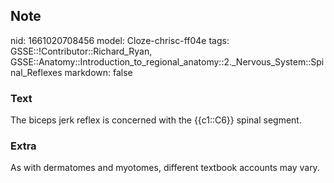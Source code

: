## Note
nid: 1661020708456
model: Cloze-chrisc-ff04e
tags: GSSE::!Contributor::Richard_Ryan, GSSE::Anatomy::Introduction_to_regional_anatomy::2._Nervous_System::Spinal_Reflexes
markdown: false

### Text
<div class='toggle'>
  The biceps jerk reflex is concerned with the {{c1::C6}} spinal
  segment.
</div>

### Extra
<p id="90cf6df1-3b8f-4309-bf41-1d23070c6179" class="">As with
dermatomes and myotomes, different textbook accounts may vary.
